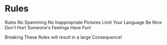 # Rules
Rules
No Spamming
No Inappropriate Pictures
Limit Your Language
Be Nice
Don't Hurt Someone's Feelings
Have Fun!

Breaking These Rules will result in a large Consequence!
